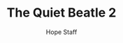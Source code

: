 ---
image: /assets/img/daily-hope-default-artwork.png
title: The Quiet Beatle 2
number: 14
categories:
  - Everyday Miracles
author: Hope Staff
notes: Everyday Miracles 14
embed: >-
  EMBED_GOES_HERE
---